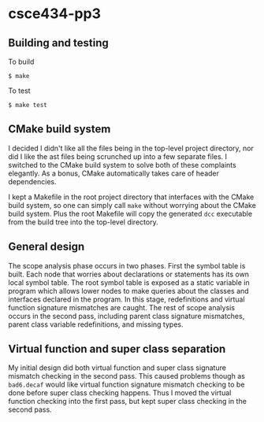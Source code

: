 # csce434-pp3
## Building and testing
To build
```
$ make
```

To test
```
$ make test
```

## CMake build system
I decided I didn't like all the files being in the top-level project directory, nor
did I like the ast files being scrunched up into a few separate files. I
switched to the CMake build system to solve both of these complaints elegantly.
As a bonus, CMake automatically takes care of header dependencies.

I kept a Makefile in the root project directory that interfaces with the CMake
build system, so one can simply call `make` without worrying about the CMake
build system. Plus the root Makefile will copy the generated `dcc` executable
from the build tree into the top-level directory.

## General design
The scope analysis phase occurs in two phases. First the symbol table is built.
Each node that worries about declarations or statements has its own local symbol
table. The root symbol table is exposed as a static variable in program which
allows lower nodes to make queries about the classes and interfaces declared in
the program. In this stage, redefinitions and virtual function signature
mismatches are caught. The rest of scope analysis occurs in the second pass,
including parent class signature mismatches, parent class variable
redefinitions, and missing types.

## Virtual function and super class separation
My initial design did both virtual function and super class signature
mismatch checking in the second pass. This caused problems though as `bad6.decaf`
would like virtual function signature mismatch checking to be done before super
class checking happens. Thus I moved the virtual function checking into the
first pass, but kept super class checking in the second pass.
